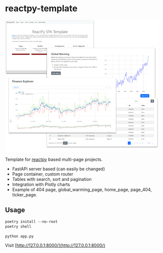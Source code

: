 # reactpy-template

![](./docs/img/reactpy-template.png)

Template for [reactpy](https://reactpy.dev/docs/index.html) based multi-page projects.

* FastAPi server based (can easily be changed)
* Page container, custom router
* Tables with search, sort and pagination
* Integration with Plotly charts
* Example of 404 page, global_warming_page, home_page, page_404, ticker_page.

## Usage

    poetry install --no-root
    poetry shell

    python app.py

Visit [http://127.0.0.1:8000/](http://127.0.0.1:8000/)